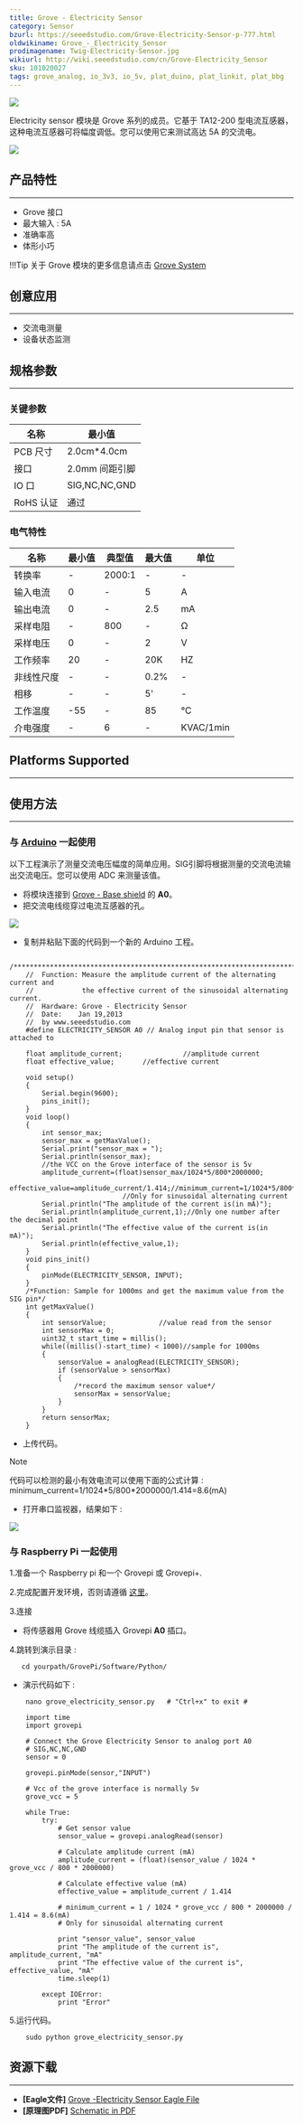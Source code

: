 ```yaml
---
title: Grove - Electricity Sensor
category: Sensor
bzurl: https://seeedstudio.com/Grove-Electricity-Sensor-p-777.html
oldwikiname: Grove_-_Electricity_Sensor
prodimagename: Twig-Electricity-Sensor.jpg
wikiurl: http://wiki.seeedstudio.com/cn/Grove-Electricity_Sensor
sku: 101020027
tags: grove_analog, io_3v3, io_5v, plat_duino, plat_linkit, plat_bbg
---
```


![](https://raw.githubusercontent.com/SeeedDocument/Grove-Electricity_Sensor/master/img/Twig-Electricity-Sensor.jpg)

Electricity sensor 模块是 Grove 系列的成员。它基于 TA12-200 型电流互感器，这种电流互感器可将幅度调低。您可以使用它来测试高达 5A 的交流电。

[![](https://github.com/SeeedDocument/wiki_chinese/raw/master/docs/images/click_to_buy.PNG)](https://item.taobao.com/item.htm?spm=a1z10.3-c.w4002-11172317909.29.324b4b17X2qweP&id=45558584472)

## 产品特性
--------

-   Grove 接口
-   最大输入 :  5A
-   准确率高
-   体形小巧

!!!Tip
    关于 Grove 模块的更多信息请点击 [Grove System](http://wiki.seeedstudio.com/cn/Grove_System/)

## 创意应用
-----------------

-   交流电测量
-   设备状态监测

## 规格参数
-------------

### 关键参数

| **名称**    | **最小值**                |
|--------------|------------------------|
| PCB 尺寸     | 2.0cm\*4.0cm           |
| 接口    | 2.0mm 间距引脚 |
| IO 口 | SIG,NC,NC,GND          |
| RoHS 认证         | 通过                    |

### 电气特性

| **名称**             | **最小值** | **典型值** | **最大值** | **单位**  |
|-----------------------|---------|----------|---------|-----------|
| 转换率  | -       | 2000:1   | -       | -         |
| 输入电流         | 0       | -        | 5       | A         |
| 输出电流        | 0       | -        | 2.5     | mA        |
| 采样电阻   | -       | 800      | -       | Ω         |
| 采样电压      | 0       | -        | 2       | V         |
| 工作频率     | 20      | -        | 20K     | HZ        |
| 非线性尺度       | -       | -        | 0.2%    | -         |
| 相移           | -       | -        | 5'      | -         |
| 工作温度 | -55     | -        | 85      | ℃         |
| 介电强度   | -       | 6        | -       | KVAC/1min |

## Platforms Supported
-------------------

## 使用方法
-----

### 与 [Arduino](/Arduino "Arduino") 一起使用

以下工程演示了测量交流电压幅度的简单应用。SIG引脚将根据测量的交流电流输出交流电压。您可以使用 ADC 来测量该值。

-   将模块连接到 [Grove - Base shield](https://item.taobao.com/item.htm?spm=a1z10.3-c.w4002-11172317909.9.16cabadcpAFFZr&id=520233320144) 的 **A0**。
-   把交流电线缆穿过电流互感器的孔。

![](https://raw.githubusercontent.com/SeeedDocument/Grove-Electricity_Sensor/master/img/Grove-Electricity_Sensor_hardware.jpg)

-   复制并粘贴下面的代码到一个新的 Arduino 工程。

```
    /****************************************************************************/  
    //  Function: Measure the amplitude current of the alternating current and
    //            the effective current of the sinusoidal alternating current.
    //  Hardware: Grove - Electricity Sensor        
    //  Date:    Jan 19,2013
    //  by www.seeedstudio.com
    #define ELECTRICITY_SENSOR A0 // Analog input pin that sensor is attached to

    float amplitude_current;               //amplitude current
    float effective_value;       //effective current

    void setup()
    {
        Serial.begin(9600);
        pins_init();
    }
    void loop()
    {
        int sensor_max;
        sensor_max = getMaxValue();
        Serial.print("sensor_max = ");
        Serial.println(sensor_max);
        //the VCC on the Grove interface of the sensor is 5v
        amplitude_current=(float)sensor_max/1024*5/800*2000000;
        effective_value=amplitude_current/1.414;//minimum_current=1/1024*5/800*2000000/1.414=8.6(mA)
                            //Only for sinusoidal alternating current
        Serial.println("The amplitude of the current is(in mA)");
        Serial.println(amplitude_current,1);//Only one number after the decimal point
        Serial.println("The effective value of the current is(in mA)");
        Serial.println(effective_value,1);
    }
    void pins_init()
    {
        pinMode(ELECTRICITY_SENSOR, INPUT);
    }
    /*Function: Sample for 1000ms and get the maximum value from the SIG pin*/
    int getMaxValue()
    {
        int sensorValue;             //value read from the sensor
        int sensorMax = 0;
        uint32_t start_time = millis();
        while((millis()-start_time) < 1000)//sample for 1000ms
        {
            sensorValue = analogRead(ELECTRICITY_SENSOR);
            if (sensorValue > sensorMax)
            {
                /*record the maximum sensor value*/
                sensorMax = sensorValue;
            }
        }
        return sensorMax;
    }
```

-   上传代码。

<div class="admonition note">
<p class="admonition-title">Note</p>
代码可以检测的最小有效电流可以使用下面的公式计算 : minimum_current=1/1024*5/800*2000000/1.414=8.6(mA)
</div>

-   打开串口监视器，结果如下 :

![](https://raw.githubusercontent.com/SeeedDocument/Grove-Electricity_Sensor/master/img/Elecricity_Sensor.jpg)

### 与 Raspberry Pi 一起使用

1.准备一个 Raspberry pi 和一个 Grovepi 或 Grovepi+.


2.完成配置开发环境，否则请遵循 [这里](http://wiki.seeedstudio.com/cn/GrovePi_Plus/)。

3.连接

-   将传感器用 Grove 线缆插入  Grovepi  **A0** 插口。

4.跳转到演示目录 :

       cd yourpath/GrovePi/Software/Python/

-   演示代码如下 :

```
    nano grove_electricity_sensor.py   # "Ctrl+x" to exit #
```
```
    import time
    import grovepi

    # Connect the Grove Electricity Sensor to analog port A0
    # SIG,NC,NC,GND
    sensor = 0

    grovepi.pinMode(sensor,"INPUT")

    # Vcc of the grove interface is normally 5v
    grove_vcc = 5

    while True:
        try:
            # Get sensor value
            sensor_value = grovepi.analogRead(sensor)

            # Calculate amplitude current (mA)
            amplitude_current = (float)(sensor_value / 1024 * grove_vcc / 800 * 2000000)

            # Calculate effective value (mA)
            effective_value = amplitude_current / 1.414

            # minimum_current = 1 / 1024 * grove_vcc / 800 * 2000000 / 1.414 = 8.6(mA)
            # Only for sinusoidal alternating current

            print "sensor_value", sensor_value
            print "The amplitude of the current is", amplitude_current, "mA"
            print "The effective value of the current is", effective_value, "mA"
            time.sleep(1)

        except IOError:
            print "Error"
```

5.运行代码。
```
    sudo python grove_electricity_sensor.py
```
## 资源下载
---------

-   **[Eagle文件]** [Grove -Electricity Sensor Eagle File](https://raw.githubusercontent.com/SeeedDocument/Grove-Electricity_Sensor/master/res/Electricity_sensor_v1.0_eagle_files.zip)
-   **[原理图PDF]** [Schematic in PDF](https://raw.githubusercontent.com/SeeedDocument/Grove-Electricity_Sensor/master/res/Electricity_sensor_sch.pdf)


<!-- This Markdown file was created from http://www.seeedstudio.com/wiki/Grove_-_Electricity_Sensor -->
